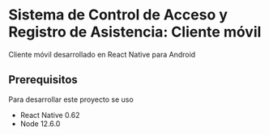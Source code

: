 # Sistema de Control de Acceso y Registro de Asistencia: Cliente móvil

Cliente móvil desarrollado en React Native para Android

## Prerequisitos

Para desarrollar este proyecto se uso 

* React Native 0.62
* Node 12.6.0

